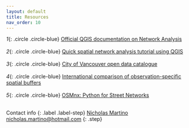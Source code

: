 ```yaml
---
layout: default
title: Resources
nav_order: 10
---
```


*1*{: .circle .circle-blue} [Official QGIS documentation on Network Analysis](https://docs.qgis.org/3.10/en/docs/training_manual/vector_analysis/network_analysis.html)<br><br>
*2*{: .circle .circle-blue} [Quick spatial network analysis tutorial using QGIS](https://www.youtube.com/watch?v=WzT9_jMbBDw)<br><br>
*3*{: .circle .circle-blue} [City of Vancouver open data catalogue](https://opendata.vancouver.ca/)<br><br>
*4*{: .circle .circle-blue} [International comparison of observation-specific spatial buffers](http://ij-healthgeographics.biomedcentral.com/articles/10.1186/s12942-017-0077-9)<br><br>
*5*{: .circle .circle-blue} [OSMnx: Python for Street Networks](https://geoffboeing.com/2016/11/osmnx-python-street-networks/)<br><br>

Contact info
{: .label .label-step}
[Nicholas Martino](https://www.linkedin.com/in/nicmartino/)<br>
nicholas.martino@hotmail.com
{: .step}
